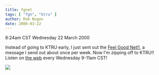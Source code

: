 ```yaml
---
title: fgnet
tags: [ "fgn", "ktru" ]
author: Rob Nugen
date: 2000-03-22
---
```


<title>The Feel Good Net!!</title>
<p class=date>8:24am CST Wednesday 22 March 2000</p>

<p>Instead of going to KTRU early, I just sent out the <a href="https://fgnet.listbot.com">Feel Good Net!!</a>, a message I send out about once per week.  Now I'm zipping off to KTRU!!  Listen on <a href="https://www.ktru.org">the web</a> every Wednesday 9-11am CST!

<p><img src='/images/rob/wL-ROB.gif'>

